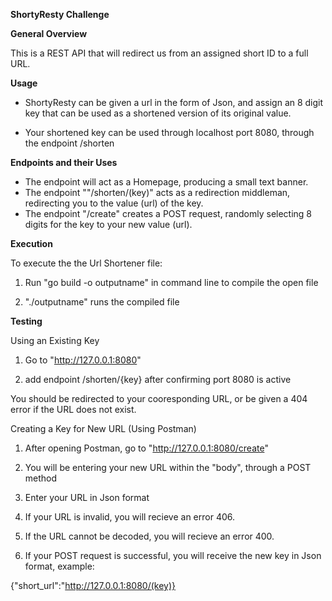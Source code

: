 **ShortyResty Challenge**

**General Overview**

This is a REST API that will redirect us from an assigned short ID to a full URL. 



**Usage**

 * ShortyResty can be given a url in the form of Json, and assign an 8 digit key that can be used as a shortened version of its original value. 

 * Your shortened key can be used through localhost port 8080, through the endpoint /shorten



**Endpoints and their Uses**

* The endpoint  will act as a Homepage, producing a small text banner.
* The endpoint ""/shorten/(key)" acts as a redirection middleman, redirecting you to the value (url) of the key.
* The endpoint "/create" creates a POST request, randomly selecting 8 digits for the key to your new value (url).



 **Execution**

To execute the the Url Shortener file:

1. Run "go build -o outputname" in command line to compile the open file

2. "./outputname" runs the compiled file



**Testing**

Using an Existing Key



1. Go to "http://127.0.0.1:8080"

2. add endpoint /shorten/{key} after confirming port 8080 is active

You should be redirected to your cooresponding URL, or be given a 404 error if the URL does not exist.



Creating a Key for New URL (Using Postman)

1. After opening Postman, go to "http://127.0.0.1:8080/create"

2. You will be entering your new URL within the "body", through a POST method

3. Enter your URL in Json format

4. If your URL is invalid, you will recieve an error 406.

5. If the URL cannot be decoded, you will recieve an error 400.

6. If your POST request is successful, you will receive the new key in Json format, example:

{"short_url":"http://127.0.0.1:8080/(key)}

